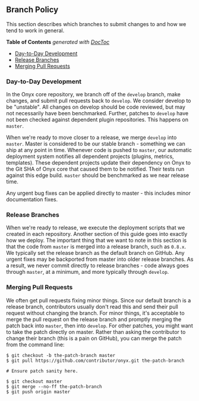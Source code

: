 ## Branch Policy

This section describes which branches to submit changes to and how we tend to work in general.

<!-- START doctoc generated TOC please keep comment here to allow auto update -->
<!-- DON'T EDIT THIS SECTION, INSTEAD RE-RUN doctoc TO UPDATE -->
**Table of Contents**  *generated with [DocToc](http://doctoc.herokuapp.com/)*

- [Day-to-Day Development](#day-to-day-development)
- [Release Branches](#release-branches)
- [Merging Pull Requests](#merging-pull-requests)

<!-- END doctoc generated TOC please keep comment here to allow auto update -->

### Day-to-Day Development

In the Onyx core repository, we branch off of the `develop` branch, make changes, and submit pull requests back to `develop`. We consider develop to be "unstable". All changes on develop should be code reviewed, but may not necessarily have been benchmarked. Further, patches to `develop` have not been checked against dependent plugin repositories. This happens on `master`.

When we're ready to move closer to a release, we merge `develop` into `master`. Master is considered to be our stable branch - something we can ship at any point in time. Whenever code is pushed to `master`, our automatic deployment system notifies all dependent projects (plugins, metrics, templates). These dependent projects update their dependency on Onyx to the Git SHA of Onyx core that caused them to be notified. Their tests run against this edge build. `master` should be benchmarked as we near release time.

Any urgent bug fixes can be applied directly to master - this includes minor documentation fixes.

### Release Branches

When we're ready to release, we execute the deployment scripts that we created in each repository. Another section of this guide goes into exactly how we deploy. The important thing that we want to note in this section is that the code from `master` is merged into a release branch, such as `0.8.x`. We typically set the release branch as the default branch on GitHub. Any urgent fixes may be backported from master into older release branches. As a result, we never commit directly to release branches - code always goes through `master`, at a minimum, and more typically through `develop`.

### Merging Pull Requests

We often get pull requests fixing minor things. Since our default branch is a release branch, contributors usually don't read this and send their pull request without changing the branch. For minor things, it's acceptable to merge the pull request on the release branch and promptly merging the patch back into `master`, then into `develop`. For other patches, you might want to take the patch directly on master. Rather than asking the contributor to change their branch (this is a pain on GitHub), you can merge the patch from the command line:

```text
$ git checkout -b the-patch-branch master
$ git pull https://github.com/contributor/onyx.git the-patch-branch

# Ensure patch sanity here.

$ git checkout master
$ git merge --no-ff the-patch-branch
$ git push origin master
```
